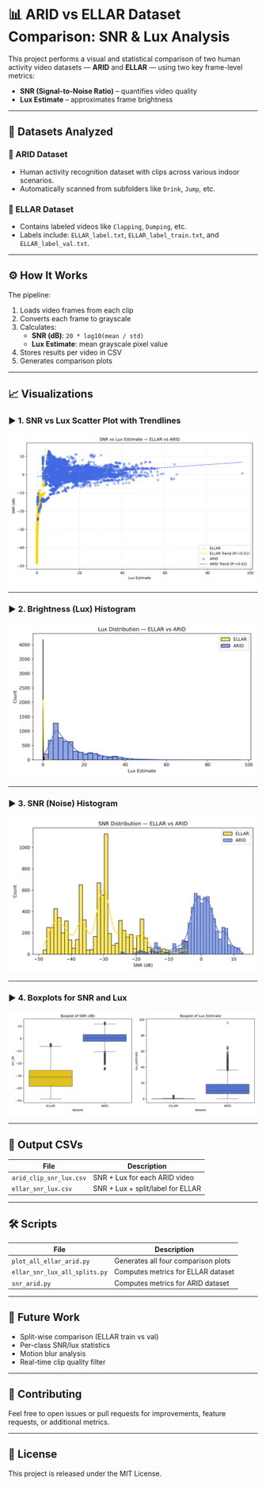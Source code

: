 # 📊 ARID vs ELLAR Dataset Comparison: SNR & Lux Analysis

This project performs a visual and statistical comparison of two human activity video datasets — **ARID** and **ELLAR** — using two key frame-level metrics:

- **SNR (Signal-to-Noise Ratio)** – quantifies video quality
- **Lux Estimate** – approximates frame brightness

---

## 📁 Datasets Analyzed

### 🔹 ARID Dataset
- Human activity recognition dataset with clips across various indoor scenarios.
- Automatically scanned from subfolders like `Drink`, `Jump`, etc.

### 🔸 ELLAR Dataset
- Contains labeled videos like `Clapping`, `Dumping`, etc.
- Labels include: `ELLAR_label.txt`, `ELLAR_label_train.txt`, and `ELLAR_label_val.txt`.

---

## ⚙️ How It Works

The pipeline:

1. Loads video frames from each clip
2. Converts each frame to grayscale
3. Calculates:
   - **SNR (dB)**: `20 * log10(mean / std)`
   - **Lux Estimate**: mean grayscale pixel value
4. Stores results per video in CSV
5. Generates comparison plots

---

## 📈 Visualizations

### ▶️ 1. SNR vs Lux Scatter Plot with Trendlines

![scatter](scatter_snr_vs_lux.png)

---

### ▶️ 2. Brightness (Lux) Histogram

![lux](histogram_lux_comparison.png)

---

### ▶️ 3. SNR (Noise) Histogram

![snr](histogram_snr_comparison.png)

---

### ▶️ 4. Boxplots for SNR and Lux

![boxplot](boxplot_snr_lux.png)

---

## 📂 Output CSVs

| File                    | Description                          |
|-------------------------|--------------------------------------|
| `arid_clip_snr_lux.csv` | SNR + Lux for each ARID video        |
| `ellar_snr_lux.csv`     | SNR + Lux + split/label for ELLAR    |

---

## 🛠 Scripts

| File                      | Description                                  |
|---------------------------|----------------------------------------------|
| `plot_all_ellar_arid.py`  | Generates all four comparison plots          |
| `ellar_snr_lux_all_splits.py` | Computes metrics for ELLAR dataset     |
| `snr_arid.py`             | Computes metrics for ARID dataset            |

---

## 🧠 Future Work

- Split-wise comparison (ELLAR train vs val)
- Per-class SNR/lux statistics
- Motion blur analysis
- Real-time clip quality filter

---

## 🤝 Contributing

Feel free to open issues or pull requests for improvements, feature requests, or additional metrics.

---

## 📜 License

This project is released under the MIT License.
